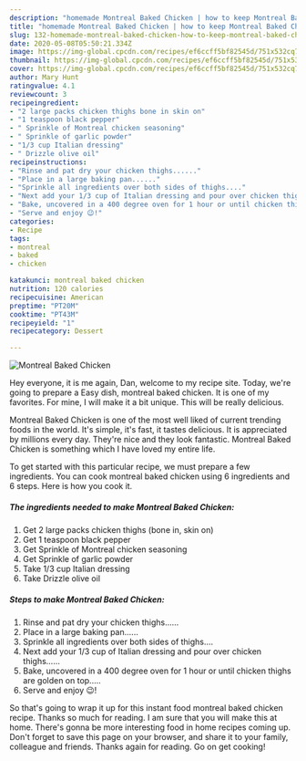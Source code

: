 ```yaml
---
description: "homemade Montreal Baked Chicken | how to keep Montreal Baked Chicken"
title: "homemade Montreal Baked Chicken | how to keep Montreal Baked Chicken"
slug: 132-homemade-montreal-baked-chicken-how-to-keep-montreal-baked-chicken
date: 2020-05-08T05:50:21.334Z
image: https://img-global.cpcdn.com/recipes/ef6ccff5bf82545d/751x532cq70/montreal-baked-chicken-recipe-main-photo.jpg
thumbnail: https://img-global.cpcdn.com/recipes/ef6ccff5bf82545d/751x532cq70/montreal-baked-chicken-recipe-main-photo.jpg
cover: https://img-global.cpcdn.com/recipes/ef6ccff5bf82545d/751x532cq70/montreal-baked-chicken-recipe-main-photo.jpg
author: Mary Hunt
ratingvalue: 4.1
reviewcount: 3
recipeingredient:
- "2 large packs chicken thighs bone in skin on"
- "1 teaspoon black pepper"
- " Sprinkle of Montreal chicken seasoning"
- " Sprinkle of garlic powder"
- "1/3 cup Italian dressing"
- " Drizzle olive oil"
recipeinstructions:
- "Rinse and pat dry your chicken thighs......"
- "Place in a large baking pan......"
- "Sprinkle all ingredients over both sides of thighs...."
- "Next add your 1/3 cup of Italian dressing and pour over chicken thighs......"
- "Bake, uncovered in a 400 degree oven for 1 hour or until chicken thighs are golden on top....."
- "Serve and enjoy 😉!"
categories:
- Recipe
tags:
- montreal
- baked
- chicken

katakunci: montreal baked chicken 
nutrition: 120 calories
recipecuisine: American
preptime: "PT20M"
cooktime: "PT43M"
recipeyield: "1"
recipecategory: Dessert

---
```



![Montreal Baked Chicken](https://img-global.cpcdn.com/recipes/ef6ccff5bf82545d/751x532cq70/montreal-baked-chicken-recipe-main-photo.jpg)

Hey everyone, it is me again, Dan, welcome to my recipe site. Today, we're going to prepare a Easy dish, montreal baked chicken. It is one of my favorites. For mine, I will make it a bit unique. This will be really delicious.

Montreal Baked Chicken is one of the most well liked of current trending foods in the world. It's simple, it's fast, it tastes delicious. It is appreciated by millions every day. They're nice and they look fantastic. Montreal Baked Chicken is something which I have loved my entire life.




To get started with this particular recipe, we must prepare a few ingredients. You can cook montreal baked chicken using 6 ingredients and 6 steps. Here is how you cook it.

<!--inarticleads1-->

##### The ingredients needed to make Montreal Baked Chicken:

1. Get 2 large packs chicken thighs (bone in, skin on)
1. Get 1 teaspoon black pepper
1. Get  Sprinkle of Montreal chicken seasoning
1. Get  Sprinkle of garlic powder
1. Take 1/3 cup Italian dressing
1. Take  Drizzle olive oil




<!--inarticleads2-->

##### Steps to make Montreal Baked Chicken:

1. Rinse and pat dry your chicken thighs......
1. Place in a large baking pan......
1. Sprinkle all ingredients over both sides of thighs....
1. Next add your 1/3 cup of Italian dressing and pour over chicken thighs......
1. Bake, uncovered in a 400 degree oven for 1 hour or until chicken thighs are golden on top.....
1. Serve and enjoy 😉!




So that's going to wrap it up for this instant food montreal baked chicken recipe. Thanks so much for reading. I am sure that you will make this at home. There's gonna be more interesting food in home recipes coming up. Don't forget to save this page on your browser, and share it to your family, colleague and friends. Thanks again for reading. Go on get cooking!
